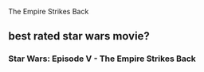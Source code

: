 The Empire Strikes Back
## best rated star wars movie?
### Star Wars: Episode V - The Empire Strikes Back